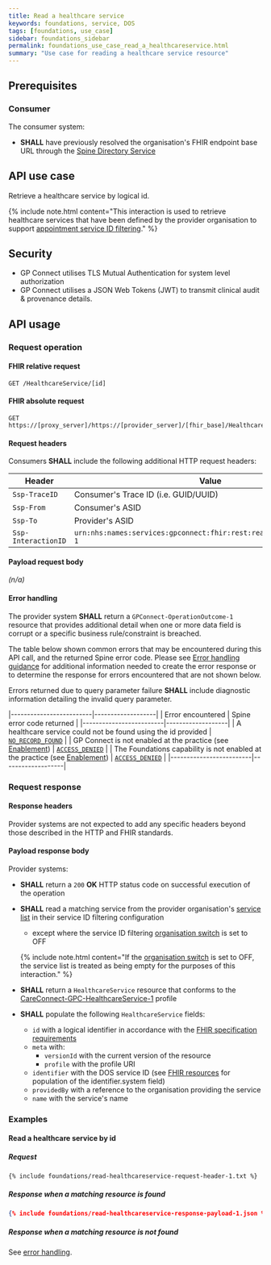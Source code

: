 ```yaml
---
title: Read a healthcare service
keywords: foundations, service, DOS
tags: [foundations, use_case]
sidebar: foundations_sidebar
permalink: foundations_use_case_read_a_healthcareservice.html
summary: "Use case for reading a healthcare service resource"
---
```


## Prerequisites ##

### Consumer ###

The consumer system:

- **SHALL** have previously resolved the organisation's FHIR endpoint base URL through the [Spine Directory Service](integration_spine_directory_service.html)

## API use case ##

Retrieve a healthcare service by logical id.

{% include note.html content="This interaction is used to retrieve healthcare services that have been defined by the provider organisation to support [appointment service ID filtering](appointments_serviceid_filtering.html)." %}

## Security ##

- GP Connect utilises TLS Mutual Authentication for system level authorization
- GP Connect utilises a JSON Web Tokens (JWT) to transmit clinical audit & provenance details.

## API usage ##

### Request operation ###

#### FHIR relative request ####

```http
GET /HealthcareService/[id]
```

#### FHIR absolute request ####

```http
GET https://[proxy_server]/https://[provider_server]/[fhir_base]/HealthcareService/[id]
```

#### Request headers ####

Consumers **SHALL** include the following additional HTTP request headers:

| Header               | Value |
|----------------------|-------|
| `Ssp-TraceID`        | Consumer's Trace ID (i.e. GUID/UUID) |
| `Ssp-From`           | Consumer's ASID |
| `Ssp-To`             | Provider's ASID |
| `Ssp-InteractionID`  | `urn:nhs:names:services:gpconnect:fhir:rest:read:healthcareservice-1`|

#### Payload request body ####

*(n/a)*

#### Error handling ####

The provider system **SHALL** return a `GPConnect-OperationOutcome-1` resource that provides additional detail when one or more data field is corrupt or a specific business rule/constraint is breached.

The table below shown common errors that may be encountered during this API call, and the returned Spine error code. Please see [Error handling guidance](development_fhir_error_handling_guidance.html) for additional information needed to create the error response or to determine the response for errors encountered that are not shown below.

Errors returned due to query parameter failure **SHALL** include diagnostic information detailing the invalid query parameter.

|-------------------------|-------------------|
| Error encountered        | Spine error code returned |
|-------------------------|-------------------|
| A healthcare service could not be found using the id provided | [`NO_RECORD_FOUND`](development_fhir_error_handling_guidance.html#security-validation-errors) |
| GP Connect is not enabled at the practice (see [Enablement](development_api_non_functional_requirements.html#enablement)) | [`ACCESS_DENIED`](development_fhir_error_handling_guidance.html#security-validation-errors) |
| The Foundations capability is not enabled at the practice (see [Enablement](development_api_non_functional_requirements.html#enablement)) | [`ACCESS_DENIED`](development_fhir_error_handling_guidance.html#security-validation-errors) |
|-------------------------|-------------------|

### Request response ###

#### Response headers ####

Provider systems are not expected to add any specific headers beyond those described in the HTTP and FHIR standards.

#### Payload response body ####

Provider systems:

- **SHALL** return a `200` **OK** HTTP status code on successful execution of the operation

- **SHALL** read a matching service from the provider organisation's [service list](appointments_serviceid_configuration.html#service-list) in their service ID filtering configuration
  - except where the service ID filtering [organisation switch](appointments_serviceid_configuration.html#organisation-switch) is set to OFF

  {% include note.html content="If the [organisation switch](appointments_serviceid_configuration.html#organisation-switch) is set to OFF, the service list is treated as being empty for the purposes of this interaction." %}

- **SHALL** return a `HealthcareService` resource that conforms to the [CareConnect-GPC-HealthcareService-1](https://fhir.nhs.uk/STU3/StructureDefinition/CareConnect-GPC-HealthcareService-1) profile

- **SHALL** populate the following `HealthcareService` fields:
  - `id` with a logical identifier in accordance with the [FHIR specification requirements](https://www.hl7.org/fhir/STU3/resource.html#id)
  - `meta` with:
    - `versionId` with the current version of the resource
    - `profile` with the profile URI
  - `identifier` with the DOS service ID (see [FHIR resources](datalibraryfoundation.html#common-identifier-systems) for population of the identifier.system field)
  - `providedBy` with a reference to the organisation providing the service
  - `name` with the service's name

### Examples ###

#### Read a healthcare service by id ####

##### Request #####

```http
{% include foundations/read-healthcareservice-request-header-1.txt %}
```

##### Response when a matching resource is found #####

```json
{% include foundations/read-healthcareservice-response-payload-1.json %}
```

##### Response when a matching resource is not found #####

See [error handling](#error-handling).
